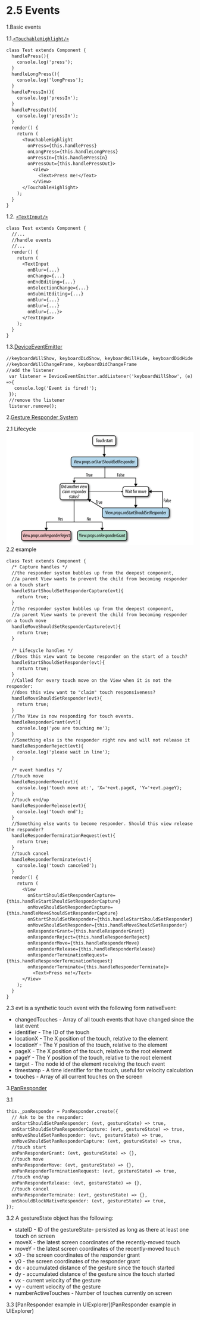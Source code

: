 # 2.5 Events

1.Basic events

1.1.[`<TouchableHighlight/>`](https://facebook.github.io/react-native/docs/touchablehighlight.html)

```
class Test extends Component {
  handlePress(){
    console.log('press');
  }
  handleLongPress(){
    console.log('longPress');
  }
  handlePressIn(){
    console.log('pressIn');
  }
  handlePressOut(){
    console.log('pressIn');
  }
  render() {
    return (
      <TouchableHighlight 
        onPress={this.handlePress}
        onLongPress={this.handleLongPress}
        onPressIn={this.handlePressIn} 
        onPressOut={this.handlePressOut}>
          <View>
            <Text>Press me!</Text>
          </View>
      </TouchableHighlight>
    );
  }
}
```
1.2. [`<TextInput/>`](https://facebook.github.io/react-native/docs/textinput.html)

```
class Test extends Component {
  //...
  //handle events
  //...
  render() {
    return (
      <TextInput 
        onBlur={...}
        onChange={...}
        onEndEditing={...}
        onSelectionChange={...}
        onSubmitEditing={...}
        onBlur={...}
        onBlur={...}
        onBlur={...}>
      </TextInput>
    );
  }
}

```
1.3.[DeviceEventEmitter](https://kpetrovi.ch/2015/09/30/react-native-ios-keyboard-events.html)

```
//keyboardWillShow, keyboardDidShow, keyboardWillHide, keyboardDidHide
//keyboardWillChangeFrame, keyboardDidChangeFrame
//add the listener
 var listener = DeviceEventEmitter.addListener('keyboardWillShow', (e) =>{
   console.log('Event is fired!');
 });
 //remove the listener
 listener.remove();
```

2.[Gesture Responder System](https://facebook.github.io/react-native/docs/gesture-responder-system.html#responder-lifecycle)

  2.1 Lifecycle
![](QQ20160630-2.png)
 2.2 example
```
class Test extends Component {
  /* Capture handles */
  //the responder system bubbles up from the deepest component, 
  //a parent View wants to prevent the child from becoming responder on a touch start
  handleStartShouldSetResponderCapture(evt){
    return true;
  }
  //the responder system bubbles up from the deepest component, 
  //a parent View wants to prevent the child from becoming responder on a touch move
  handleMoveShouldSetResponderCapture(evt){
    return true;
  }
  
  /* Lifecycle handles */
  //Does this view want to become responder on the start of a touch?
  handleStartShouldSetResponder(evt){
    return true;
  }
  //Called for every touch move on the View when it is not the responder: 
  //does this view want to "claim" touch responsiveness?
  handleMoveShouldSetResponder(evt){
    return true;
  }
  //The View is now responding for touch events. 
  handleResponderGrant(evt){
    console.log('you are touching me');
  }
  //Something else is the responder right now and will not release it
  handleResponderReject(evt){
    console.log('please wait in line');
  }
  
  /* event handles */
  //touch move
  handleResponderMove(evt){
    console.log('touch move at:', 'X='+evt.pageX, 'Y='+evt.pageY);
  }
  //touch end/up
  handleResponderRelease(evt){
    console.log('touch end');
  }
  //Something else wants to become responder. Should this view release the responder?
  handleResponderTerminationRequest(evt){
    return true;
  }
  //touch cancel
  handleResponderTerminate(evt){
    console.log('touch canceled');
  }
  render() {
    return (
      <View 
        onStartShouldSetResponderCapture={this.handleStartShouldSetResponderCapture}
        onMoveShouldSetResponderCapture={this.handleMoveShouldSetResponderCapture}
        onStartShouldSetResponder={this.handleStartShouldSetResponder}
        onMoveShouldSetResponder={this.handleMoveShouldSetResponder}
        onResponderGrant={this.handleResponderGrant} 
        onResponderReject={this.handleResponderReject}
        onResponderMove={this.handleResponderMove}
        onResponderRelease={this.handleResponderRelease}
        onResponderTerminationRequest={this.handleResponderTerminationRequest}
        onResponderTerminate={this.handleResponderTerminate}>
          <Text>Press me!</Text>
      </View>
    );
  }
}
```

2.3 evt is a synthetic touch event with the following form nativeEvent:
 - changedTouches - Array of all touch events that have changed since the last event
 - identifier - The ID of the touch
 - locationX - The X position of the touch, relative to the element
 - locationY - The Y position of the touch, relative to the element
 - pageX - The X position of the touch, relative to the root element
 - pageY - The Y position of the touch, relative to the root element
 - target - The node id of the element receiving the touch event
 - timestamp - A time identifier for the touch, useful for velocity calculation
 - touches - Array of all current touches on the screen

3.[PanResponder](https://facebook.github.io/react-native/docs/panresponder.html)

3.1
```
this._panResponder = PanResponder.create({
  // Ask to be the responder:
  onStartShouldSetPanResponder: (evt, gestureState) => true,
  onStartShouldSetPanResponderCapture: (evt, gestureState) => true,
  onMoveShouldSetPanResponder: (evt, gestureState) => true,
  onMoveShouldSetPanResponderCapture: (evt, gestureState) => true,
  //touch start
  onPanResponderGrant: (evt, gestureState) => {},
  //touch move
  onPanResponderMove: (evt, gestureState) => {},
  onPanResponderTerminationRequest: (evt, gestureState) => true,
  //touch end/up
  onPanResponderRelease: (evt, gestureState) => {},
  //touch cancel
  onPanResponderTerminate: (evt, gestureState) => {},
  onShouldBlockNativeResponder: (evt, gestureState) => true,
});
```

3.2 A gestureState object has the following:

 - stateID - ID of the gestureState- persisted as long as there at least one touch on screen
 - moveX - the latest screen coordinates of the recently-moved touch
 - moveY - the latest screen coordinates of the recently-moved touch
 - x0 - the screen coordinates of the responder grant
 - y0 - the screen coordinates of the responder grant
 - dx - accumulated distance of the gesture since the touch started
 - dy - accumulated distance of the gesture since the touch started
 - vx - current velocity of the gesture
 - vy - current velocity of the gesture
 - numberActiveTouches - Number of touches currently on screen


3.3 [PanResponder example in UIExplorer](PanResponder example in UIExplorer)